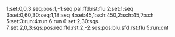 1:set:0,0,3:seq:pos:1,-1:seq:pal:ffd:rst:flu
2:set:1:seq
3:set:0,60,30:seq:1,18:seq
4:set:45,1:sch:450,2:sch:45,7:sch
5:set:3:run:4:run:6:run
6:set:2,30:sqs
7:set:2,0,3:sqs:pos:red:ffd:rst:2,-2:sqs:pos:blu:sfd:rst:flu
5:run:cnt
